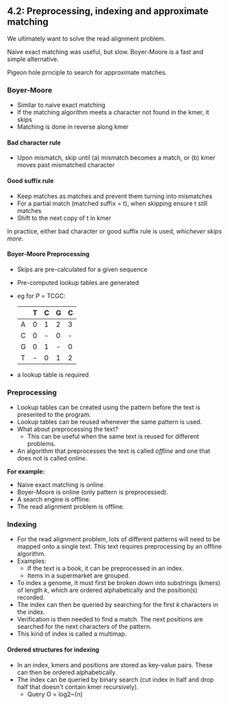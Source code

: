 ## 4.2: Preprocessing, indexing and approximate matching
We ultimately want to solve the read alignment problem.

Naive exact matching was useful, but slow. Boyer-Moore is a fast and simple alternative.

Pigeon hole prnciple to search for approximate matches.

### Boyer-Moore
- Similar to naive exact matching
- If the matching algorithm meets a character not found in the kmer, it skips
- Matching is done in reverse along kmer
#### Bad character rule
- Upon mismatch, skip until (a) mismatch becomes a match, or (b) kmer moves past mismatched character
#### Good suffix rule
- Keep matches as matches and prevent them turning into mismatches
- For a partial match (matched suffix = t), when skipping ensure t still matches
- Shift to the next copy of t in kmer

In practice, either bad character or good suffix rule is used, _whichever skips more_.

#### Boyer-Moore Preprocessing
- Skips are pre-calculated for a given sequence 
- Pre-computed lookup tables are generated 
- eg for _P_ = TCGC:

    | |T|C|G|C|
    |-|-|-|-|-|
    |A|0|1|2|3|
    |C|0|-|0|-|
    |G|0|1|-|0|
    |T|-|0|1|2|

- a lookup table is required

### Preprocessing
- Lookup tables can be created using the pattern before the text is presented to the program.
- Lookup tables can be reused whenever the same pattern is used.
- What about preprocessing the text?
	- This can be useful when the same text is reused for different problems.
- An algorithm that preprocesses the text is called _offline_ and one that does not is called _online_.

**For example:**
- Naive exact matching is online.
- Boyer-Moore is online (only pattern is preprocessed).
- A search engine is offline.
- The read alignment problem is offline.

### Indexing
- For the read alignment problem, lots of different patterns will need to be mapped onto a single text. This text requires preprocessing by an offline algorithm.
- Examples:
	- If the text is a book, it can be preprocessed in an index.
	- Items in a supermarket are grouped.
- To index a genome, it must first be broken down into substrings (kmers) of length _k_, which are ordered alphabetically and the position(s) recorded.
- The index can then be queried by searching for the first _k_ characters in the index.
- Verification is then needed to find a match. The next positions are searched for the next characters of the pattern.
- This kind of index is called a multimap.

#### Ordered structures for indexing
- In an index, kmers and positions are stored as key-value pairs. These can then be ordered alphabetically.
- The index can be queried by binary search (cut index in half and drop half that doesn't contain kmer recursively).
	- Query O = log2~(n)

<!--stackedit_data:
eyJoaXN0b3J5IjpbODgxMzc1NTU5LC0xNTMwNTg3Mzk5LDE3OD
U0NDY1OTAsMTc0MDYzNjE3OSwxNzgyMzQ4NTE2XX0=
-->
